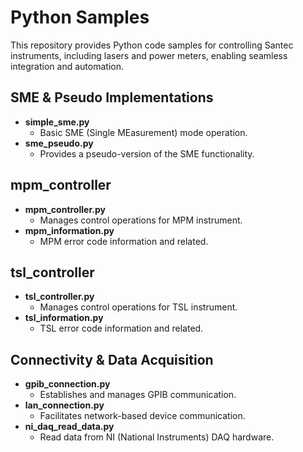 # Python Samples

This repository provides Python code samples for controlling Santec instruments, including lasers and power meters,
enabling seamless integration and automation.

## SME & Pseudo Implementations
- **simple_sme.py**  
  - Basic SME (Single MEasurement) mode operation. 
- **sme_pseudo.py**  
  - Provides a pseudo-version of the SME functionality.  

## mpm_controller
- **mpm_controller.py**  
  - Manages control operations for MPM instrument.  
- **mpm_information.py**  
  - MPM error code information and related.  

## tsl_controller
- **tsl_controller.py**  
  - Manages control operations for TSL instrument.  
- **tsl_information.py**  
  - TSL error code information and related.    

## Connectivity & Data Acquisition
- **gpib_connection.py**  
  - Establishes and manages GPIB communication.  
- **lan_connection.py**  
  - Facilitates network-based device communication.  
- **ni_daq_read_data.py**  
  - Read data from NI (National Instruments) DAQ hardware.